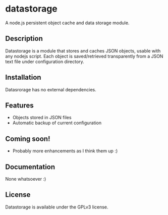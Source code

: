 # datastorage

A node.js persistent object cache and data storage module.

## Description

Datastorage is a module that stores and caches JSON objects, usable with any nodejs script. Each object is saved/retrieved transparently from a JSON text file under configuration directory.

## Installation

Datasrorage has no external dependencies.

## Features

* Objects stored in JSON files
* Automatic backup of current configuration
  
## Coming soon!

* Probably more enhancements as I think them up :)
    
## Documentation

None whatsoever :)

## License

Datastorage is available under the GPLv3 license.
